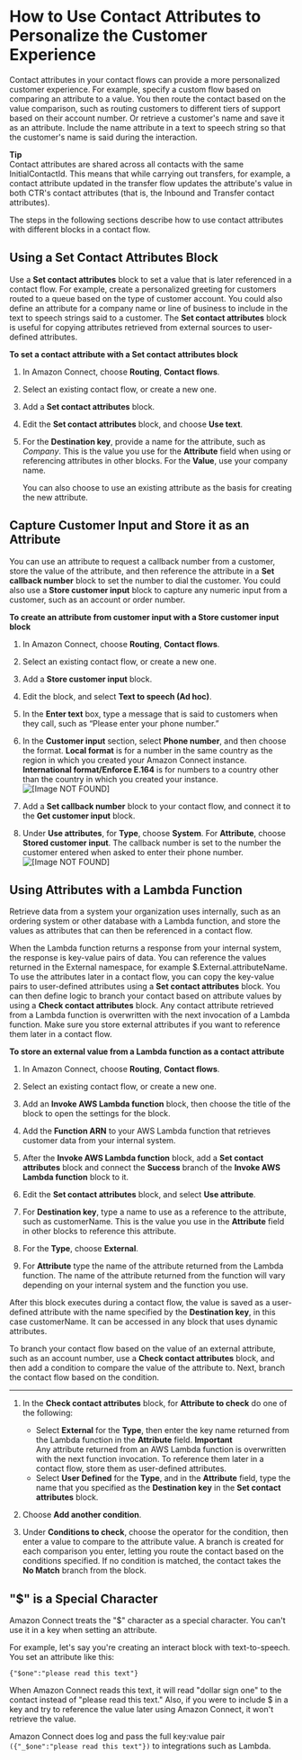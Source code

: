 # How to Use Contact Attributes to Personalize the Customer Experience<a name="use-attributes-cust-exp"></a>

Contact attributes in your contact flows can provide a more personalized customer experience\. For example, specify a custom flow based on comparing an attribute to a value\. You then route the contact based on the value comparison, such as routing customers to different tiers of support based on their account number\. Or retrieve a customer's name and save it as an attribute\. Include the name attribute in a text to speech string so that the customer's name is said during the interaction\.

**Tip**  
Contact attributes are shared across all contacts with the same InitialContactId\. This means that while carrying out transfers, for example, a contact attribute updated in the transfer flow updates the attribute's value in both CTR's contact attributes \(that is, the Inbound and Transfer contact attributes\)\. 

The steps in the following sections describe how to use contact attributes with different blocks in a contact flow\.

## Using a Set Contact Attributes Block<a name="use-set-contact-attrib-block"></a>

Use a **Set contact attributes** block to set a value that is later referenced in a contact flow\. For example, create a personalized greeting for customers routed to a queue based on the type of customer account\. You could also define an attribute for a company name or line of business to include in the text to speech strings said to a customer\. The **Set contact attributes** block is useful for copying attributes retrieved from external sources to user\-defined attributes\.

**To set a contact attribute with a Set contact attributes block**

1. In Amazon Connect, choose **Routing**, **Contact flows**\.

1. Select an existing contact flow, or create a new one\.

1. Add a **Set contact attributes** block\.

1. Edit the **Set contact attributes** block, and choose **Use text**\.

1. For the **Destination key**, provide a name for the attribute, such as *Company*\. This is the value you use for the **Attribute** field when using or referencing attributes in other blocks\. For the **Value**, use your company name\.

   You can also choose to use an existing attribute as the basis for creating the new attribute\.

## Capture Customer Input and Store it as an Attribute<a name="capture-cust-input"></a>

You can use an attribute to request a callback number from a customer, store the value of the attribute, and then reference the attribute in a **Set callback number** block to set the number to dial the customer\. You could also use a **Store customer input** block to capture any numeric input from a customer, such as an account or order number\.

**To create an attribute from customer input with a Store customer input block**

1. In Amazon Connect, choose **Routing**, **Contact flows**\.

1. Select an existing contact flow, or create a new one\.

1. Add a **Store customer input** block\.

1. Edit the block, and select **Text to speech \(Ad hoc\)**\.

1. In the **Enter text** box, type a message that is said to customers when they call, such as “Please enter your phone number\.”

1. In the **Customer input** section, select **Phone number**, and then choose the format\. **Local format** is for a number in the same country as the region in which you created your Amazon Connect instance\. **International format/Enforce E\.164** is for numbers to a country other than the country in which you created your instance\.  
![\[Image NOT FOUND\]](http://docs.aws.amazon.com/connect/latest/adminguide/images/store-customer-input.png)

1. Add a **Set callback number** block to your contact flow, and connect it to the **Get customer input** block\.

1. Under **Use attributes**, for **Type**, choose **System**\. For **Attribute**, choose **Stored customer input**\. The callback number is set to the number the customer entered when asked to enter their phone number\.  
![\[Image NOT FOUND\]](http://docs.aws.amazon.com/connect/latest/adminguide/images/set-callback-number.png)

## Using Attributes with a Lambda Function<a name="attribs-with-lambda"></a>

Retrieve data from a system your organization uses internally, such as an ordering system or other database with a Lambda function, and store the values as attributes that can then be referenced in a contact flow\.

When the Lambda function returns a response from your internal system, the response is key\-value pairs of data\. You can reference the values returned in the External namespace, for example $\.External\.attributeName\. To use the attributes later in a contact flow, you can copy the key\-value pairs to user\-defined attributes using a **Set contact attributes** block\. You can then define logic to branch your contact based on attribute values by using a **Check contact attributes** block\. Any contact attribute retrieved from a Lambda function is overwritten with the next invocation of a Lambda function\. Make sure you store external attributes if you want to reference them later in a contact flow\.

**To store an external value from a Lambda function as a contact attribute**

1. In Amazon Connect, choose **Routing**, **Contact flows**\.

1. Select an existing contact flow, or create a new one\.

1. Add an **Invoke AWS Lambda function** block, then choose the title of the block to open the settings for the block\.

1. Add the **Function ARN** to your AWS Lambda function that retrieves customer data from your internal system\.

1. After the **Invoke AWS Lambda function** block, add a **Set contact attributes** block and connect the **Success** branch of the **Invoke AWS Lambda function** block to it\.

1. Edit the **Set contact attributes** block, and select **Use attribute**\.

1. For **Destination key**, type a name to use as a reference to the attribute, such as customerName\. This is the value you use in the **Attribute** field in other blocks to reference this attribute\.

1. For the **Type**, choose **External**\.

1. For **Attribute** type the name of the attribute returned from the Lambda function\. The name of the attribute returned from the function will vary depending on your internal system and the function you use\.

After this block executes during a contact flow, the value is saved as a user\-defined attribute with the name specified by the **Destination key**, in this case customerName\. It can be accessed in any block that uses dynamic attributes\.

To branch your contact flow based on the value of an external attribute, such as an account number, use a **Check contact attributes** block, and then add a condition to compare the value of the attribute to\. Next, branch the contact flow based on the condition\.

****

1. In the **Check contact attributes** block, for **Attribute to check** do one of the following:
   + Select **External** for the **Type**, then enter the key name returned from the Lambda function in the **Attribute** field\.
**Important**  
Any attribute returned from an AWS Lambda function is overwritten with the next function invocation\. To reference them later in a contact flow, store them as user\-defined attributes\.
   + Select **User Defined** for the **Type**, and in the **Attribute** field, type the name that you specified as the **Destination key** in the **Set contact attributes** block\.

1. Choose **Add another condition**\.

1. Under **Conditions to check**, choose the operator for the condition, then enter a value to compare to the attribute value\. A branch is created for each comparison you enter, letting you route the contact based on the conditions specified\. If no condition is matched, the contact takes the **No Match** branch from the block\.

## "$" is a Special Character<a name="dollar-sign-special"></a>

Amazon Connect treats the "$" character as a special character\. You can't use it in a key when setting an attribute\. 

 For example, let's say you're creating an interact block with text\-to\-speech\. You set an attribute like this: 

 ` {"$one":"please read this text"} ` 

When Amazon Connect reads this text, it will read "dollar sign one" to the contact instead of "please read this text\." Also, if you were to include $ in a key and try to reference the value later using Amazon Connect, it won't retrieve the value\. 

Amazon Connect does log and pass the full key:value pair `({"_$one":"please read this text"})` to integrations such as Lambda\. 